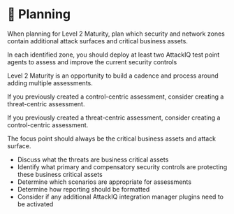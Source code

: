 # 📅 Planning

When planning for Level 2 Maturity, plan which security and network zones contain additional attack surfaces and critical business assets.

In each identified zone, you should deploy at least two AttackIQ test point agents to assess and improve the current security controls

Level 2 Maturity is an opportunity to build a cadence and process around adding multiple assessments.

If you previously created a control-centric assessment, consider creating a threat-centric assessment.

If you previously created a threat-centric assessment, consider creating a control-centric assessment.

The focus point should always be the critical business assets and attack surface.

- Discuss what the threats are business critical assets
- Identify what primary and compensatory security controls are protecting these business critical assets
- Determine which scenarios are appropriate for assessments
- Determine how reporting should be formatted
- Consider if any additional AttackIQ integration manager plugins need to be activated